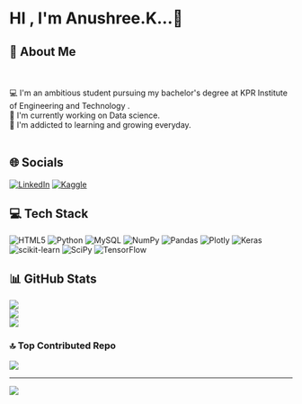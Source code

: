 # HI , I'm Anushree.K...👋





## 💫 About Me
<br><br>💻 I'm an ambitious student pursuing  my bachelor's degree at KPR Institute of Engineering and Technology .<br>🔭 I'm currently working on Data science.<br>🌱 I'm addicted to learning and growing everyday.<br><br>


## 🌐 Socials 
[![LinkedIn](https://img.shields.io/badge/LinkedIn-%230077B5.svg?logo=linkedin&logoColor=white)](https://linkedin.com/in/anushreek15) 
[![Kaggle](https://user-images.githubusercontent.com/22222813/63228923-3be7df00-c1af-11e9-8faa-5bf2a6643acf.png)](https://www.kaggle.comcode/anushreek15/)



## 💻 Tech Stack
![HTML5](https://img.shields.io/badge/html5-%23E34F26.svg?style=flat-square&logo=html5&logoColor=white) ![Python](https://img.shields.io/badge/python-3670A0?style=flat-square&logo=python&logoColor=ffdd54) ![MySQL](https://img.shields.io/badge/mysql-%2300f.svg?style=flat-square&logo=mysql&logoColor=white) ![NumPy](https://img.shields.io/badge/numpy-%23013243.svg?style=flat-square&logo=numpy&logoColor=white) ![Pandas](https://img.shields.io/badge/pandas-%23150458.svg?style=flat-square&logo=pandas&logoColor=white) ![Plotly](https://img.shields.io/badge/Plotly-%233F4F75.svg?style=flat-square&logo=plotly&logoColor=white) ![Keras](https://img.shields.io/badge/Keras-%23D00000.svg?style=flat-square&logo=Keras&logoColor=white) ![scikit-learn](https://img.shields.io/badge/scikit--learn-%23F7931E.svg?style=flat-square&logo=scikit-learn&logoColor=white) ![SciPy](https://img.shields.io/badge/SciPy-%230C55A5.svg?style=flat-square&logo=scipy&logoColor=%white) ![TensorFlow](https://img.shields.io/badge/TensorFlow-%23FF6F00.svg?style=flat-square&logo=TensorFlow&logoColor=white)


## 📊 GitHub Stats
![](https://github-readme-stats.vercel.app/api?username=Anushree-kumar&theme=dracula&hide_border=false&include_all_commits=false&count_private=false)<br/>
![](https://github-readme-streak-stats.herokuapp.com/?user=Anushree-kumar&theme=dracula&hide_border=false)<br/>
![](https://github-readme-stats.vercel.app/api/top-langs/?username=Anushree-kumar&theme=dracula&hide_border=false&include_all_commits=false&count_private=false&layout=compact)

### 🔝 Top Contributed Repo
![](https://github-contributor-stats.vercel.app/api?username=Anushree-kumar&limit=5&theme=algolia&combine_all_yearly_contributions=true)

---
[![](https://visitcount.itsvg.in/api?id=Anushree-kumar&icon=0&color=11)](https://visitcount.itsvg.in)

